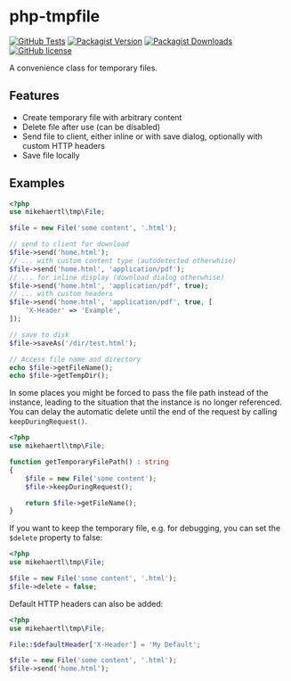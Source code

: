 php-tmpfile
===========

[![GitHub Tests](https://github.com/mikehaertl/php-tmpfile/workflows/Tests/badge.svg)](https://github.com/mikehaertl/php-tmpfile/actions)
[![Packagist Version](https://img.shields.io/packagist/v/mikehaertl/php-tmpfile?label=version)](https://packagist.org/packages/mikehaertl/php-tmpfile)
[![Packagist Downloads](https://img.shields.io/packagist/dt/mikehaertl/php-tmpfile)](https://packagist.org/packages/mikehaertl/php-tmpfile)
[![GitHub license](https://img.shields.io/github/license/mikehaertl/php-tmpfile)](https://github.com/mikehaertl/php-tmpfile/blob/master/LICENSE)

A convenience class for temporary files.

## Features

 * Create temporary file with arbitrary content
 * Delete file after use (can be disabled)
 * Send file to client, either inline or with save dialog, optionally with custom HTTP headers
 * Save file locally

## Examples

```php
<?php
use mikehaertl\tmp\File;

$file = new File('some content', '.html');

// send to client for download
$file->send('home.html');
// ... with custom content type (autodetected otherwhise)
$file->send('home.html', 'application/pdf');
// ... for inline display (download dialog otherwhise)
$file->send('home.html', 'application/pdf', true);
// ... with custom headers
$file->send('home.html', 'application/pdf', true, [
    'X-Header' => 'Example',
]);

// save to disk
$file->saveAs('/dir/test.html');

// Access file name and directory
echo $file->getFileName();
echo $file->getTempDir();
```

In some places you might be forced to pass the file path instead of the instance, leading to the situation that the 
instance is no longer referenced. You can delay the automatic delete until the end of the request by calling
`keepDuringRequest()`.

```php
<?php
use mikehaertl\tmp\File;

function getTemporaryFilePath() : string
{
    $file = new File('some content');
    $file->keepDuringRequest();

    return $file->getFileName();
}
```

If you want to keep the temporary file, e.g. for debugging, you can set the `$delete` property to false:

```php
<?php
use mikehaertl\tmp\File;

$file = new File('some content', '.html');
$file->delete = false;
```

Default HTTP headers can also be added:
```php
<?php
use mikehaertl\tmp\File;

File::$defaultHeader['X-Header'] = 'My Default';

$file = new File('some content', '.html');
$file->send('home.html');
```
